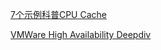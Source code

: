 [7个示例科普CPU Cache](http://coolshell.cn/articles/10249.html)

[VMWare High Availability Deepdiv](http://www.yellow-bricks.com/vmware-high-availability-deepdiv/)
